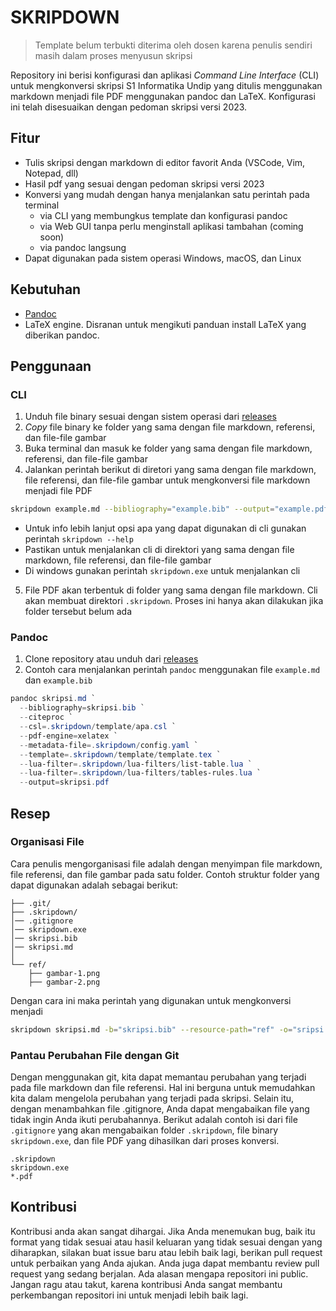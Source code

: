 # SKRIPDOWN

> Template belum terbukti diterima oleh dosen karena penulis sendiri masih dalam proses menyusun skripsi

Repository ini berisi konfigurasi dan aplikasi _Command Line Interface_ (CLI) untuk mengkonversi skripsi S1 Informatika Undip yang ditulis menggunakan markdown menjadi file PDF menggunakan pandoc dan LaTeX. Konfigurasi ini telah disesuaikan dengan pedoman skripsi versi 2023.

## Fitur

- Tulis skripsi dengan markdown di editor favorit Anda (VSCode, Vim, Notepad, dll)
- Hasil pdf yang sesuai dengan pedoman skripsi versi 2023
- Konversi yang mudah dengan hanya menjalankan satu perintah pada terminal
  - via CLI yang membungkus template dan konfigurasi pandoc
  - via Web GUI tanpa perlu menginstall aplikasi tambahan (coming soon)
  - via pandoc langsung
- Dapat digunakan pada sistem operasi Windows, macOS, dan Linux

## Kebutuhan

- [Pandoc](https://pandoc.org/installing.html)
- LaTeX engine. Disranan untuk mengikuti panduan install LaTeX yang diberikan pandoc.

## Penggunaan

### CLI

1. Unduh file binary sesuai dengan sistem operasi dari [releases](https://github.com/rizkybaihaqy/skripdown/releases)
2. _Copy_ file binary ke folder yang sama dengan file markdown, referensi, dan file-file gambar
3. Buka terminal dan masuk ke folder yang sama dengan file markdown, referensi, dan file-file gambar
4. Jalankan perintah berikut di diretori yang sama dengan file markdown, file referensi, dan file-file gambar untuk mengkonversi file markdown menjadi file PDF

```bash
skripdown example.md --bibliography="example.bib" --output="example.pdf"
```

- Untuk info lebih lanjut opsi apa yang dapat digunakan di cli gunakan perintah `skripdown --help`
- Pastikan untuk menjalankan cli di direktori yang sama dengan file markdown, file referensi, dan file-file gambar
- Di windows gunakan perintah `skripdown.exe` untuk menjalankan cli

5. File PDF akan terbentuk di folder yang sama dengan file markdown. Cli akan membuat direktori `.skripdown`. Proses ini hanya akan dilakukan jika folder tersebut belum ada

### Pandoc

1. Clone repository atau unduh dari [releases](https://github.com/rizkybaihaqy/skripdown/releases)
2. Contoh cara menjalankan perintah `pandoc` menggunakan file `example.md` dan `example.bib`

```powershell
pandoc skripsi.md `
  --bibliography=skripsi.bib `
  --citeproc `
  --csl=.skripdown/template/apa.csl `
  --pdf-engine=xelatex `
  --metadata-file=.skripdown/config.yaml `
  --template=.skripdown/template/template.tex `
  --lua-filter=.skripdown/lua-filters/list-table.lua `
  --lua-filter=.skripdown/lua-filters/tables-rules.lua `
  --output=skripsi.pdf
```

## Resep

### Organisasi File

Cara penulis mengorganisasi file adalah dengan menyimpan file markdown, file referensi, dan file gambar pada satu folder. Contoh struktur folder yang dapat digunakan adalah sebagai berikut:

```text
├── .git/
├── .skripdown/
│── .gitignore
│── skripdown.exe
│── skripsi.bib
│── skripsi.md
│
└── ref/
    ├── gambar-1.png
    ├── gambar-2.png
```

Dengan cara ini maka perintah yang digunakan untuk mengkonversi menjadi

```bash
skripdown skripsi.md -b="skripsi.bib" --resource-path="ref" -o="sripsi.pdf"
```

### Pantau Perubahan File dengan Git

Dengan menggunakan git, kita dapat memantau perubahan yang terjadi pada file markdown dan file referensi. Hal ini berguna untuk memudahkan kita dalam mengelola perubahan yang terjadi pada skripsi. Selain itu, dengan menambahkan file .gitignore, Anda dapat mengabaikan file yang tidak ingin Anda ikuti perubahannya. Berikut adalah contoh isi dari file `.gitignore` yang akan mengabaikan folder `.skripdown`, file binary `skripdown.exe`, dan file PDF yang dihasilkan dari proses konversi.

```text
.skripdown
skripdown.exe
*.pdf
```

## Kontribusi

Kontribusi anda akan sangat dihargai. Jika Anda menemukan bug, baik itu format yang tidak sesuai atau hasil keluaran yang tidak sesuai dengan yang diharapkan, silakan buat issue baru atau lebih baik lagi, berikan pull request untuk perbaikan yang Anda ajukan. Anda juga dapat membantu review pull request yang sedang berjalan. Ada alasan mengapa repositori ini public. Jangan ragu atau takut, karena kontribusi Anda sangat membantu perkembangan repositori ini untuk menjadi lebih baik lagi.
